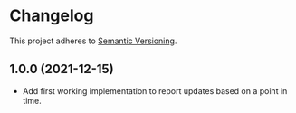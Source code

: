 # Changelog

This project adheres to [Semantic Versioning](https://semver.org/).

## 1.0.0 (2021-12-15)

* Add first working implementation to report updates based on a point in time.


